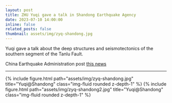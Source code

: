 ```yaml
---
layout: post
title: ZHU Yuqi gave a talk in Shandong Earthquake Agency
date: 2023-07-10 14:00:00
inline: false
related_posts: false
thumbnail: assets/img/zyq-shandong.jpg
---
```


Yuqi gave a talk about the deep structures and seismotectonics of the southern segment of the Tanlu Fault.

China Earthquake Administration post [this news](https://www.cea.gov.cn/cea/xwzx/xydt/5734732/index.html)

***
<div class="row">
    <div class="col-sm mt-3 mt-md-0">
        {% include figure.html path="assets/img/zyq-shandong.jpg" title="Yuqi@Shandong" class="img-fluid rounded z-depth-1" %}
      {% include figure.html path="assets/img/zyq-shandong2.jpg" title="Yuqi@Shandong" class="img-fluid rounded z-depth-1" %}
    </div>

